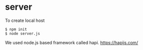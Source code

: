 # server

To create local host
```
$ npm init
$ node server.js
```
We used node.js based framework called hapi.
https://hapijs.com/
